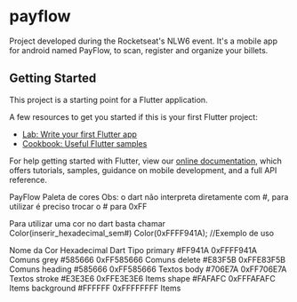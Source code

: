 # payflow

Project developed during the Rocketseat's NLW6 event. It's a mobile app for android named PayFlow, to scan, register and organize your billets.

## Getting Started

This project is a starting point for a Flutter application.

A few resources to get you started if this is your first Flutter project:

- [Lab: Write your first Flutter app](https://flutter.dev/docs/get-started/codelab)
- [Cookbook: Useful Flutter samples](https://flutter.dev/docs/cookbook)

For help getting started with Flutter, view our
[online documentation](https://flutter.dev/docs), which offers tutorials,
samples, guidance on mobile development, and a full API reference.

PayFlow
Paleta de cores
Obs: o dart não interpreta diretamente com #, para utilizar é preciso trocar o # para 0xFF

Para utilizar uma cor no dart basta chamar Color(inserir_hexadecimal_sem#)
Color(0xFFFF941A); //Exemplo de uso

Nome da Cor	    Hexadecimal	    Dart	    Tipo
primary	         #FF941A	    0xFFFF941A	Comuns
grey	         #585666    	0xFF585666	Comuns
delete	         #E83F5B	    0xFFE83F5B	Comuns
heading	         #585666	    0xFF585666	Textos
body	         #706E7A	    0xFF706E7A	Textos
stroke	         #E3E3E6    	0xFFE3E3E6	Items
shape	         #FAFAFC	    0xFFFAFAFC	Items
background	     #FFFFFF    	0xFFFFFFFF	Items
